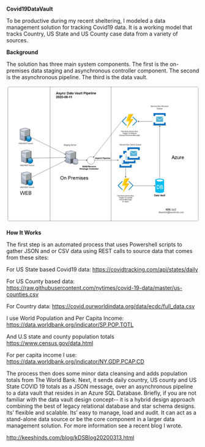 __Covid19DataVault__

To be productive during my recent sheltering, I modeled a data management solution for tracking Covid19 data. It is a working model that tracks Country, US State and US County case data from a variety of sources. 

__Background__

The solution has three main system components. The first is the on-premises data staging and asynchronous controller component. The second is the asynchronous pipeline. The third is the data vault. 

![image](https://github.com/dkeeshin/covid19datavault/blob/master/covid19_datavault_20200611.png)

__How It Works__

The first step is an automated process that uses Powershell scripts to gather JSON and or CSV data using REST calls to source data that comes from these sites:  

For US State based Covid19 data:  https://covidtracking.com/api/states/daily 

For US County based data:  https://raw.githubusercontent.com/nytimes/covid-19-data/master/us-counties.csv 

For Country data:  https://covid.ourworldindata.org/data/ecdc/full_data.csv 

I use World Population and Per Capita Income: https://data.worldbank.org/indicator/SP.POP.TOTL

And U.S state and county population totals  https://www.census.gov/data.html

For per capita income I use:  https://data.worldbank.org/indicator/NY.GDP.PCAP.CD

The process then does some minor data cleansing and adds population totals from The World Bank. Next, it sends daily country, US county and US State COVID 19 totals as a JSON message, over an asynchronous pipeline to a data vault that resides in an Azure SQL Database. 
Briefly, if you are not familiar with the data vault design concept-- it is a hybrid design approach combining the best of legacy relational database and star schema designs. Its’ flexible and scalable. Its’ easy to manage, load and audit. It can act as a stand-alone data source or be the core component in a larger data management solution. For more information see a recent blog I wrote.  

http://keeshinds.com/blog/kDSBlog20200313.html
